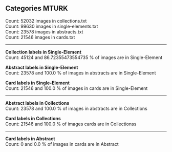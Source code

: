 ## Categories MTURK

Count:  52032 images in collections.txt<br/>
Count:  99630 images in single-elements.txt<br/>
Count:  23578 images in abstracts.txt<br/>
Count:  21546 images in cards.txt<br/>

----------------------------------------------------------------------------------------------------

**Collection labels in Single-Element**<br/>
Count:  45124  and  86.72355473554735 %  of images are in Single-Element<br/>

**Abstract labels in Single-Element**<br/>
Count:  23578  and  100.0 %  of images in abstracts are in Single-Element<br/>

**Card labels in Single-Element**<br/>
Count:  21546  and  100.0 %  of images in cards are in Single-Element<br/>

----------------------------------------------------------------------------------------------------

**Abstract labels in Collections**<br/>
Count:  23578  and  100.0 %  of images in abstracts are in Collections<br/>

**Card labels in Collections**<br/>
Count:  21546  and  100.0 %  of images cards are in Collectionss<br/>

----------------------------------------------------------------------------------------------------

**Card labels in Abstract**<br/>
Count:  0  and  0.0 %  of images in cards are in Abstract<br/>
